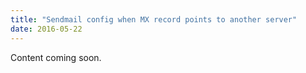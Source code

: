 ```yaml
---
title: "Sendmail config when MX record points to another server"
date: 2016-05-22
---
```


Content coming soon.
